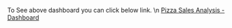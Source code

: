 To See above dashboard you can click below link. \n
[Pizza Sales Analysis - Dashboard](https://app.powerbi.com/view?r=eyJrIjoiM2NhNTI5ZjItMGE5Zi00ZDg1LWFlZjYtYmEyNzgzZTQyODA0IiwidCI6ImRmODY3OWNkLWE4MGUtNDVkOC05OWFjLWM4M2VkN2ZmOTVhMCJ9)
